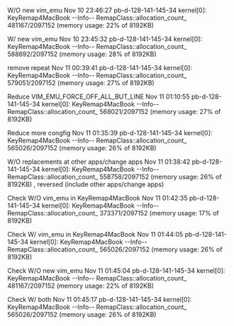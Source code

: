 W/O new vim_emu
Nov 10 23:46:27 pb-d-128-141-145-34 kernel[0]: KeyRemap4MacBook --Info-- RemapClass::allocation_count_ 481167/2097152 (memory usage: 22% of 8192KB)

W/ new vim_emu
Nov 10 23:45:32 pb-d-128-141-145-34 kernel[0]: KeyRemap4MacBook --Info-- RemapClass::allocation_count_ 588692/2097152 (memory usage: 28% of 8192KB)

remove repeat
Nov 11 00:39:41 pb-d-128-141-145-34 kernel[0]: KeyRemap4MacBook --Info-- RemapClass::allocation_count_ 579051/2097152 (memory usage: 27% of 8192KB)

Reduce VIM_EMU_FORCE_OFF_ALL_BUT_LINE
Nov 11 01:10:55 pb-d-128-141-145-34 kernel[0]: KeyRemap4MacBook --Info-- RemapClass::allocation_count_ 568021/2097152 (memory usage: 27% of 8192KB)

Reduce more congfig
Nov 11 01:35:39 pb-d-128-141-145-34 kernel[0]: KeyRemap4MacBook --Info-- RemapClass::allocation_count_ 565026/2097152 (memory usage: 26% of 8192KB)

W/O replacements at other apps/change apps
Nov 11 01:38:42 pb-d-128-141-145-34 kernel[0]: KeyRemap4MacBook --Info-- RemapClass::allocation_count_ 558758/2097152 (memory usage: 26% of 8192KB)
, reversed (include other apps/change apps)

Check W/O vim_emu in KeyRemap4MacBook
Nov 11 01:42:35 pb-d-128-141-145-34 kernel[0]: KeyRemap4MacBook --Info-- RemapClass::allocation_count_ 373371/2097152 (memory usage: 17% of 8192KB)

Check W/ vim_emu in KeyRemap4MacBook
Nov 11 01:44:05 pb-d-128-141-145-34 kernel[0]: KeyRemap4MacBook --Info-- RemapClass::allocation_count_ 565026/2097152 (memory usage: 26% of 8192KB)


Check W/O new vim_emu
Nov 11 01:45:04 pb-d-128-141-145-34 kernel[0]: KeyRemap4MacBook --Info-- RemapClass::allocation_count_ 481167/2097152 (memory usage: 22% of 8192KB)

Check W/ both
Nov 11 01:45:17 pb-d-128-141-145-34 kernel[0]: KeyRemap4MacBook --Info-- RemapClass::allocation_count_ 565026/2097152 (memory usage: 26% of 8192KB)
